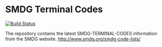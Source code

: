 # SMDG Terminal Codes 
[![Build Status](https://travis-ci.org/marek5050/SMDG-TERMINAL-CODES.svg?branch=master)](https://travis-ci.org/marek5050/SMDG-TERMINAL-CODES)

The repository contains the latest SMDG-TERMINAL-CODES information from the SMDG website. 
http://www.smdg.org/smdg-code-lists/
